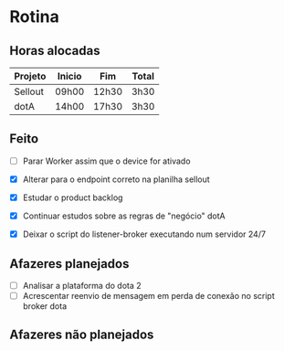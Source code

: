 # Rotina

## Horas alocadas

Projeto | Inicio | Fim | Total
--------|-------|-------|------
Sellout | 09h00 | 12h30 | 3h30
dotA    | 14h00 | 17h30 | 3h30

## Feito

- [ ] Parar Worker assim que o device for ativado
- [x] Alterar para o endpoint correto na planilha sellout

- [x] Estudar o product backlog
- [x] Continuar estudos sobre as regras de "negócio" dotA
- [x] Deixar o script do listener-broker executando num servidor 24/7

## Afazeres planejados

- [ ] Analisar a plataforma do dota 2
- [ ] Acrescentar reenvio de mensagem em perda de conexão no script broker dota

## Afazeres não planejados


<!--stackedit_data:
eyJoaXN0b3J5IjpbLTE0MDIzOTMyNDgsLTg2NDY4OTk5Miw5OD
YzNTIyNCwxNzk0NjI2MDEsLTEwNjE4MTY4MzYsMTE4MzU2ODI0
NywtMTc5MDEzMTgzMiw0NDIzODA3NzcsOTc0OTgwMTQ1LC0xMz
M5NjU2NjcyXX0=
-->